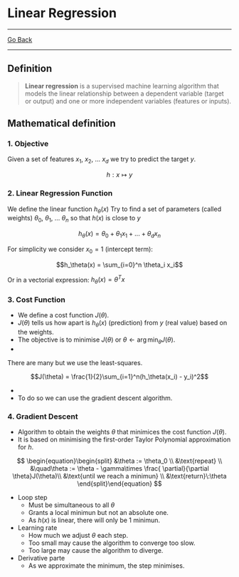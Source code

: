 # Linear Regression
---
[Go Back](UNIOVI/3S2_IntSys/README.md)

---
## Definition

> **Linear regression** is a supervised machine learning algorithm that models the linear relationship between a dependent variable (target or output) and one or more independent variables (features or inputs).

## Mathematical definition
### 1. Objective
Given a set of features $x_1$, $x_2$, ... $x_d$ we try to predict the target $y$.

$$h:x\mapsto y$$

### 2. Linear Regression Function
We define the linear function $h_\theta(x)$
Try to find a set of parameters (called weights) $\theta_0$, $\theta_1$, ... $\theta_n$ so that $h(x)$ is close to $y$

$$h_\theta(x) = \theta_0 + \theta_1 x_1 + ... + \theta_d x_n$$

For simplicity we consider $x_0 = 1$ (intercept term):

$$h_\theta(x) = \sum_{i=0}^n \theta_i x_i$$

Or in a vectorial expression: $h_\theta(x) = \theta^Tx$
### 3. Cost Function
- We define a cost function $J(\theta)$.
- $J(\theta)$ tells us how apart is $h_\theta(x)$ (prediction) from $y$ (real value) based on the weights.
- The objective is to minimise $J(\theta)$ or $\theta \leftarrow \arg\min_\theta J(\theta)$.
- 
There are many but we use the least-squares.

$$J(\theta) = \frac{1}{2}\sum_{i=1}^n(h_\theta(x_i) - y_i)^2$$

- 
- To do so we can use the gradient descent algorithm.
### 4. Gradient Descent
- Algorithm to obtain the weights $\theta$ that minimices the cost function $J(\theta)$.
- It is based on minimising the first-order Taylor Polynomial approximation for $h$.

$$
\begin{equation}\begin{split}
&\theta := \theta_0 \\
&\text{repeat} \\
&\quad\theta := \theta - \gamma\times \frac{
\partial}{\partial \theta}J(\theta)\\
&\text{until we reach a minimun} \\
&\text{return}\:\theta
\end{split}\end{equation}
$$

- Loop step
	- Must be simultaneous to all $\theta$
	- Grants a local minimun but not an absolute one.
	- As $h(x)$ is linear, there will only be 1 minimun.
- Learning rate
	- How much we adjust $\theta$ each step.
	- Too small may cause the algorithm to converge too slow.
	- Too large may cause the algorithm to diverge.
- Derivative parte
	- As we approximate the minimum, the step minimises.